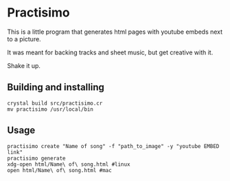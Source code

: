 # Practisimo

This is a little program that generates html pages with youtube embeds next to a picture.

It was meant for backing tracks and sheet music, but get creative with it.

Shake it up.

## Building and installing

```
crystal build src/practisimo.cr
mv practisimo /usr/local/bin
```

## Usage

```
practisimo create "Name of song" -f "path_to_image" -y "youtube EMBED link"
practisimo generate
xdg-open html/Name\ of\ song.html #linux
open html/Name\ of\ song.html #mac
```
